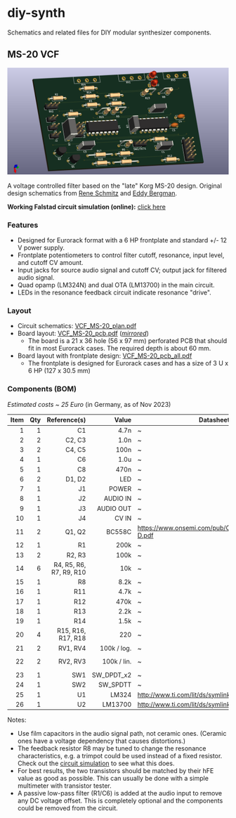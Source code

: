 # diy-synth

Schematics and related files for DIY modular synthesizer components.


## MS-20 VCF

![MS-20 PCB, 3D view](./pictures/VCF_MS-20_front_3d.png)

A voltage controlled filter based on the "late" Korg MS-20 design. Original design schematics from [Rene Schmitz](https://www.schmitzbits.de/ms20.html) and [Eddy Bergman](https://www.eddybergman.com/2019/12/synthesizer-build-part-12-korg-ms20.html?m=1).

**Working Falstad circuit simulation (online):** [click here][1]

### Features

* Designed for Eurorack format with a 6 HP frontplate and standard +/- 12 V power supply.
* Frontplate potentiometers to control filter cutoff, resonance, input level, and cutoff CV amount.
* Input jacks for source audio signal and cutoff CV; output jack for filtered audio signal.
* Quad opamp (LM324N) and dual OTA (LM13700) in the main circuit.
* LEDs in the resonance feedback circuit indicate resonance "drive".

### Layout

* Circuit schematics: [VCF_MS-20_plan.pdf](./schematics/VCF_MS-20_plan.pdf)
* Board layout: [VCF_MS-20_pcb.pdf](./schematics/VCF_MS-20_pcb.pdf) ([*mirrored*](./schematics/VCF_MS-20_pcb_mir.pdf))
   * The board is a 21 x 36 hole (56 x 97 mm) perforated PCB that should fit in most Eurorack cases. The required depth is about 60 mm.
* Board layout with frontplate design: [VCF_MS-20_pcb_all.pdf](./schematics/VCF_MS-20_pcb_all.pdf)
   * The frontplate is designed for Eurorack cases and has a size of 3 U x 6 HP (127 x 30.5 mm)


### Components (BOM)

*Estimated costs ~ 25 Euro* (in Germany, as of Nov 2023)

|Item |Qty  |Reference(s)                  |Value          |Datasheet                                         |Note           |
|----:|----:|-----------------------------:|--------------:|--------------------------------------------------|---------------|
|    1|    1|                            C1|           4.7n|~                                                 |               |
|    2|    2|                        C2, C3|           1.0n|~                                                 |film cap.      |
|    3|    2|                        C4, C5|           100n|~                                                 |               |
|    4|    1|                            C6|           1.0u|~                                                 |optional       |
|    5|    1|                            C8|           470n|~                                                 |film cap.      |
|    6|    2|                        D1, D2|            LED|~                                                 |               |
|    7|    1|                            J1|          POWER|~                                                 |               |
|    8|    1|                            J2|       AUDIO IN|~                                                 |               |
|    9|    1|                            J3|      AUDIO OUT|~                                                 |               |
|   10|    1|                            J4|          CV IN|~                                                 |               |
|   11|    2|                        Q1, Q2|         BC558C|https://www.onsemi.com/pub/Collateral/BC556BTA-D.pdf|matched      |
|   12|    1|                            R1|           200k|~                                                 |optional       |
|   13|    2|                        R2, R3|           100k|~                                                 |               |
|   14|    6|       R4, R5, R6, R7, R9, R10|            10k|~                                                 |               |
|   15|    1|                            R8|           8.2k|~                                                 |or trimpot     |
|   16|    1|                           R11|           4.7k|~                                                 |               |
|   17|    1|                           R12|           470k|~                                                 |               |
|   18|    1|                           R13|           2.2k|~                                                 |               |
|   19|    1|                           R14|           1.5k|~                                                 |               |
|   20|    4|            R15, R16, R17, R18|            220|~                                                 |               |
|   21|    2|                      RV1, RV4|    100k / log.|~                                                 |Resonance ctrl.|
|   22|    2|                      RV2, RV3|    100k / lin.|~                                                 |Cutoff/Input/CV ctrl.|
|   23|    1|                           SW1|     SW_DPDT_x2|~                                                 |HP/LP mode     |
|   24|    1|                           SW2|       SW_SPDTT|~                                                 |6/12 dB falloff|
|   25|    1|                            U1|          LM324|http://www.ti.com/lit/ds/symlink/lm2902-n.pdf     |               |
|   26|    1|                            U2|        LM13700|http://www.ti.com/lit/ds/symlink/lm13700.pdf      |               |

Notes:
* Use film capacitors in the audio signal path, not ceramic ones. (Ceramic ones have a voltage dependency that causes distortions.)
* The feedback resistor R8 may be tuned to change the resonance characteristics, e.g. a trimpot could be used instead of a fixed resistor. Check out the [circuit simulation][1] to see what this does.
* For best results, the two transistors should be matched by their hFE value as good as possible. This can usually be done with a simple multimeter with transistor tester.
* A passive low-pass filter (R1/C6) is added at the audio input to remove any DC voltage offset. This is completely optional and the components could be removed from the circuit.


[1]: https://falstad.com/circuit/circuitjs.html?ctz=CQAgbArCAMB00OgRgCwE4Oa9kAme0AHBBAMxhq6lKEDsYt4uISzGMBiSAUCtMyiRg8fEBFYjoLGAB0AztHl95AWlbzFCjbCibNyueq3G4u+UlVI49amFK1SpCLRpG4KUkRpokaMNAg0IipzBHkAEwBTADMAQwBXABsAF1lDVXdPQm9ff0Dg0m0PALAUXH8qXGgnFFDNKLik1M0LE1hiiFLy-lIqmrqImISUtNa1JHg0QQh0NFJCXFxOiCLcFzpqANol3pQVwzC5BuHm80sJ3BRaaG3CDbBSpEKFWHswXFY7h4+iHwGjoZNNJqVbrbp0Si+ba0DLtcqUbIOPi4KZ-A71QEjTQg4wqdzw3CI0jI1GtKwYxpYyzyRawFFIWh0D7XB7IMCwspg-wQj5oaH-Y5A7GtOBvH4oQh8hYQQgoSCw+yBToLQlVJDOZ7kwaU05yHHY0W0JVgFULZAagWY3U4wiwWUea78YhlB5jQ3vKwSqVLWXy9Hak6jDSrChUa60dA3NAQXCWnVBvX4lyMlG7QjQFCCEOUew3SO0aOx-0A+MtSykHTocjQSDZdVGwighkLOaXdOZsmHQVU9K4uDVMoS3zUQQ3ba1Yvd3Ui7Rs7bvLJWchgdVxk7cWLgFCSFgSS5SQgsZhqZjkxBSftOWwFwJOD6eZiXsgM1A+aoMqiHs8IDcgOXb8YBCEEBAJANAjxAiRvwQED+3PGVxGoZkyiQGgZl0Fhz2gbgAHcjy-Sg-wIx9cPwndUOYfcYFIiUWEI2jFm3bC8IYy4tzwNjmLEQjGLEegOKY0jnGEXjhLoki8LE3xmEgYRpOovDZJ3UopCorjxEo0QxLUoT+Ko7TOgUviRMMwJKMMriGNEBiLJow8lmEUo8FsvDeikQRhFojyjJszzD08QTJL00z+IC6iAGMiJAMLaMcYQpCQSIVHAlR8BNXlCDvGsqEIuCeEisSwsK8gYBYJLwPwPhiXeWtnUCBwOAQHgWP8kqvOA7CACcWEzcieNEBLzxomCqkPbzRqM+ZtyEdzgJmoylPkxb-AWwz5v-FgVq6v85pWjb5sGxBuG60D5pUJyDswo68NOla1F6g7SPO6aVs+TaL1It6GTkwlxOo7qprwO5otlaKStUqpjrBkTgbi6HSsWLjAcJfzQbWCT4fRzHge2+7txRyDerhiHcfkgm1EI4mONxhyd1Sogd0On8TvIfyYxA1m-xg1SsO4SKVD4KQwoF3poozUq4K4DhMwwbKHnEdsXEa5Ans5u8OZNMXBO67yPAEJy9YRqpLJgw3ddF7ChGYOGNK5qRbeYKcVESSJwmkC9Gp4K27bEImSpmfGQCdl23aQCXPdIm2JDcsQJCR-2iaqX3AuipOA9T+24+G9zRcBw2Tft3rBdjkiAba9MQe3CUPbNJHQern2G-jvyhaTpvuAZbc7hz5hu+izWw+gjgFgYLCx7DgAlSI5AAewAO1iOfwsiJ7DeFhuwuw1JUAAivvpAiupDUWD4HEOYHHQp4Fkyw88R0BAKDIfgM3QI0w4gGCp24VJyYr2mVEPpBXcsBWCoGyBQBwDYygn0zHQGM0A-AfElNsKAH8pBfxuqLQBh8aJ+DwAzdAwgcEsTwRXDaOCdbATIU5QB34oYHncoeWhQ08L-ycv-Dqn1+LJTktwiiRl96gQ4VnVhhkhFiLwVxYR1sSqgW2nDUCgM5F-kdHzH2PD1FOXcrAR0Y8sKJWShwBCTwWQbEcPVZWzV1F4OLnI7OIEDYwQFoeAuIFaKCNolxDxX5uFaJok5DRDcNGWQroE0Jni7JHy8k4iJ3VBGi33h1FRLCWDcPcdwi2n1eoAIShIHJRk1AiWsvZAapElJUWuPjUpN1i7CzVuLEJIA-6GWITtIhqkWkfWRJBPcohCnkTSPoYURY9DaDMMYAwbhgwvHGWMKwOi3iEEgFMRkxByhFEXJKKEVwaylE1F2K0CY77FGyFsvkOyHgeA2SUMogQMBUBUvsikgYyxtA6F0O5OZHlriFGcPUqEQF+FYMUQkQgVwwheHwIQko1jvD4IQiFWoSwvL+eMEBJIyAFlbOmZ4+J+AYGfGfdU6zJyHOFEUNkayoyMmjMgZ4xzkAeFQFNJwfI-A-J7PqDkjKRwsvquy0lpZqRyFpKQc+DgUTlCeP+bl0L4EFhpR-J4HLrQijhPi9AgsEFzFQByY2VUIzIHNHYRFByhX-Omcc-V1RDVWHVCalVwIyQTGBcSI0rN6ARj1RqqYiAMAjkda8vQ7RGVrDuPaGsGZ2SCpRb2Bl0LmQ7HJCMkNqAw13EzJGuUgbUUAsqFUa4dwnj2v2O4SlibnwICLEiqcCZg0IHTMgFE58+AXz9DWslfyDTwCsNyaM+Q9gLEcBODtOpVaUQZioLBH1XKg1ArY-hllgLzqcYu-xAE3pBLettfhU7TxQXiiwNBn08kJLyRQtxt9AH5KZj+TukFfqgRPLfdxV1EAcF6DQPRWFSAgAAMLxGSDPaI0Qnq7vCVemdpV8ngY+gAcw1mNJxnNvLwcgpTWR8l1ZobxvDXD2HqIIbhsRkqBHsJEdBsRyj7M0MxlasIW2VNyN-gNqLBu+dCNESPpuvBz6JbcAQ-wua0dHzUQng+l9t83r9I9qIOOEsdDcHE3xp90md7hz6fJi8inlN0bw50IW4M-xi0GuHUwHdrggQdtsKzK0sZh0RtFeBmEWDcAAMqXqFuLFQjGGmlTiIkOQkQEZPWs8eB2ONQu-QUYx8GoXo6yMY0nbCnNnFeYAhvAepUACSc9uCczelRQrNmw4JTkMkeQAB5QD+XNblNEOUkrCM57hCqzVgr57cnHi+qVAAQgAS1iHIfLlmOEmWEAk-jm487ATht5cCeSoJjxYHSK4TxOh8hNAWdUK3LguHeEyWUkqGBvp-K5Nus22qcIQ33Q2t3PFidSXJXhfkNPcdE9piAAmgaQa1gfD22FKtNL-gzPwPMvwCN+kV3qOkbr8ImhTCdLiwP9W4zxSLcOYfA1w1jLiOObNCJs3j9TWMcfVPQ5pI+E1YeEyqdxh6W1Pq-XkoV8nxcJpwwmlIwyVFOfk754ZkSRPI4lV56Lhmdd8Y2fGsLxSPOGtrVypHUG81kay+chN8y7TqKbjMspUQVEvzddPMtyqA55hwrlJlGMUAzfVXKDKOqfJf3QVVprOp4tN61bGmNYCXlX1SAAGKRFdgAI1iOFAA1rwaopUG78PTglDwAB9QgyfoDJ48DMZPVgc-4DT2oZPuAc8p9IDH39Md+lr1E6hWgqf0+Z6vDnjPksEH0E6EsZPhfi+1+T2Xj4Yc+5UU24zaQM0YJWKHwzIf5OZ8HgrpzLiSyq4wT18XFLms1+r-ogHkAU9Z4LyXivSS9EYJ525uXsQv0G4qWTqVdUGe08Z6zygZPEB08gK70gIvOeP59+97Tu9IAT1mVhVnILlgAYDKrirszs1q1uAXlnhJlEjsDuDj5KbGxqbK0sXOxqviIhnFxgQahpHG3AvmnFnFVEwNuGFA4BNprLku-k-o3tnrnqwHaF-j-qhO-mXpQalMDLxokltEeqQPXs-jUB-vap3nAAXt-j3mQP-rwXpt5ALFgR7KhCIUwS-s3hIRwT3k8AobHngmFLxIvruK-poeIbnnAN-t3jnqgAYb+rxEYezJdOqOYQ3lodYR3u-tYbob-q-jwbHpKD9F+PwNNLlEeBoR4ZYS3p-oXvlCAIyPjNPqLFzn+Dot+mPBAElIwNIVMJlFbs7iavYJYqRLQfgoeEkRUUZJUk9okeLPJFxLURUuLLxE0Q0XpMDPvF4szvxF9IzgAB6JE7ZoSJEPTAzTTbjRrhC9akQEyJK9HxRzHy4JSo7UQeblETTNES7+axCBbBaqTcBDEuD4zzCJHiAiBhyTFHgRCzGSTRaaypQ2aL7uZiArTqx6YEZhwBZBYhZBQTb+yhQ0a6QTbswGZOYkQeZTqe7eZYyby7H7F-EgRwlJxPHWz0FPRYzkxYnk5ol0y0w6RDHQkV4lF8FQDEjuQ9QgAAASAACkcRzCNJlMicyYSJ5FSQADL0lDFkAAn2xkBgy-rXFckMkzBCzZBiAyiVzGaoA0n0lw48STpkylKUH7zglhTchx6MHRHyH4A+EECSHv62F7AOF1GEJ-aJ5-juFiG6k6Af4IBIRGmyGZ4BGX77xrzixNyxyiHMEiF6n2lNTRiOl+HiD-4zy7gu6Horh7DTTaZSyqQRnRTcDhnqFNKlQsivQVhWBE6cCDx4CJll4plUCbT370BppiAGnNqfqKjoAuK5n5k8BFm-ouL1GshiAcBhwu75aHgXGB6lb37nhALB5h4R6R7yD779blaLzLzdmYSMB9nRQIxoJAJuYzzxCdTLzyCB6dSRAACO8QkQS8AAnrOWCiAAuQlJwJkVwDkRWdeeeAYowMfNVskAAA6AbyB-qxCvkR79bJDTkrxAA
